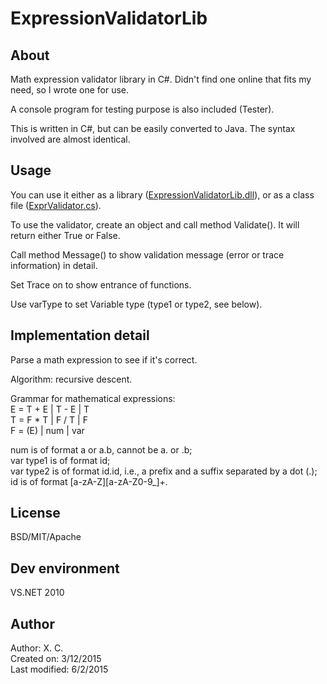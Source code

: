 # ExpressionValidatorLib

About
-----------------------
Math expression validator library in C#. Didn't find one online that fits my need, so I wrote one for use.

A console program for testing purpose is also included (Tester).

This is written in C#, but can be easily converted to Java. The syntax involved are almost identical.

Usage
----------------------
You can use it either as a library (<a href="https://github.com/chenx/ExpressionValidatorLib/blob/master/ExpressionValidatorLib/ExpressionValidatorLib/output/Release/ExpressionValidatorLib.dll">ExpressionValidatorLib.dll</a>), or as a class file (<a href="https://github.com/chenx/ExpressionValidatorLib/blob/master/ExpressionValidatorLib/ExpressionValidatorLib/ExprValidator.cs">ExprValidator.cs</a>).

To use the validator, create an object and call method Validate(). It will return either True or False.

Call method Message() to show validation message (error or trace information) in detail.

Set Trace on to show entrance of functions.

Use varType to set Variable type (type1 or type2, see below).


Implementation detail
------------

Parse a math expression to see if it's correct.

Algorithm: recursive descent.

Grammar for mathematical expressions:  
E = T + E | T - E | T  
T = F * T | F / T | F  
F = (E) | num | var  

num is of format a or a.b, cannot be a. or .b;  
var type1 is of format id;  
var type2 is of format id.id, i.e., a prefix and a suffix separated by a dot (.);  
id is of format [a-zA-Z][a-zA-Z0-9_]+.  


License
---------------
BSD/MIT/Apache  

Dev environment
-------------
VS.NET 2010

Author
------------------
Author: X. C.  
Created on: 3/12/2015  
Last modified: 6/2/2015  
